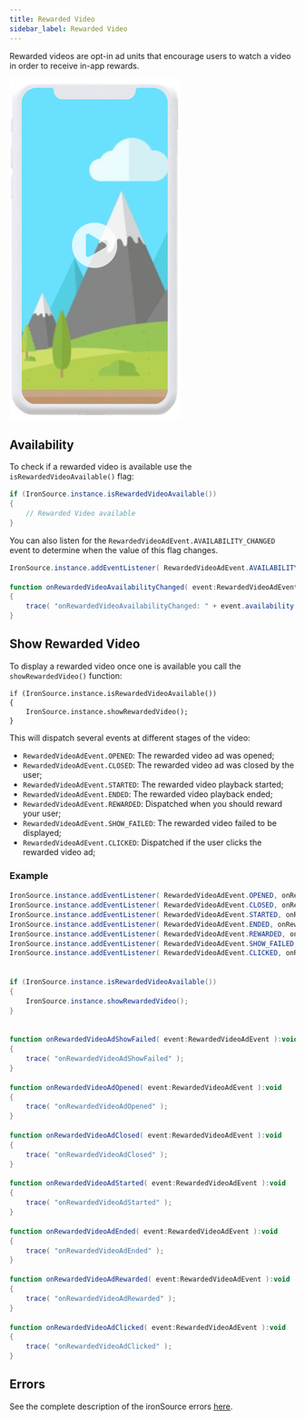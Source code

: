 ```yaml
---
title: Rewarded Video
sidebar_label: Rewarded Video
---
```


Rewarded videos are opt-in ad units that encourage users to watch a video in order to receive in-app rewards. 

![](images/rewarded-video.png)


## Availability 

To check if a rewarded video is available use the `isRewardedVideoAvailable()` flag:


```actionscript
if (IronSource.instance.isRewardedVideoAvailable())
{
    // Rewarded Video available    
}
```

You can also listen for the `RewardedVideoAdEvent.AVAILABILITY_CHANGED` event to determine when the value of this flag changes.


```actionscript
IronSource.instance.addEventListener( RewardedVideoAdEvent.AVAILABILITY_CHANGED, onRewardedVideoAvailabilityChanged );

function onRewardedVideoAvailabilityChanged( event:RewardedVideoAdEvent ):void
{
    trace( "onRewardedVideoAvailabilityChanged: " + event.availability );
}
```



## Show Rewarded Video

To display a rewarded video once one is available you call the `showRewardedVideo()` function:

```
if (IronSource.instance.isRewardedVideoAvailable())
{
    IronSource.instance.showRewardedVideo();
}
```

This will dispatch several events at different stages of the video:

- `RewardedVideoAdEvent.OPENED`: The rewarded video ad was opened;
- `RewardedVideoAdEvent.CLOSED`: The rewarded video ad was closed by the user;
- `RewardedVideoAdEvent.STARTED`: The rewarded video playback started;
- `RewardedVideoAdEvent.ENDED`: The rewarded video playback ended;
- `RewardedVideoAdEvent.REWARDED`: Dispatched when you should reward your user;
- `RewardedVideoAdEvent.SHOW_FAILED`: The rewarded video failed to be displayed;
- `RewardedVideoAdEvent.CLICKED`: Dispatched if the user clicks the rewarded video ad;




### Example


```actionscript
IronSource.instance.addEventListener( RewardedVideoAdEvent.OPENED, onRewardedVideoAdOpened );
IronSource.instance.addEventListener( RewardedVideoAdEvent.CLOSED, onRewardedVideoAdClosed );
IronSource.instance.addEventListener( RewardedVideoAdEvent.STARTED, onRewardedVideoAdStarted );
IronSource.instance.addEventListener( RewardedVideoAdEvent.ENDED, onRewardedVideoAdEnded );
IronSource.instance.addEventListener( RewardedVideoAdEvent.REWARDED, onRewardedVideoAdRewarded );
IronSource.instance.addEventListener( RewardedVideoAdEvent.SHOW_FAILED, onRewardedVideoAdShowFailed );
IronSource.instance.addEventListener( RewardedVideoAdEvent.CLICKED, onRewardedVideoAdClicked );


if (IronSource.instance.isRewardedVideoAvailable())
{
    IronSource.instance.showRewardedVideo();
}


function onRewardedVideoAdShowFailed( event:RewardedVideoAdEvent ):void
{
    trace( "onRewardedVideoAdShowFailed" );
}

function onRewardedVideoAdOpened( event:RewardedVideoAdEvent ):void
{
    trace( "onRewardedVideoAdOpened" );
}

function onRewardedVideoAdClosed( event:RewardedVideoAdEvent ):void
{
    trace( "onRewardedVideoAdClosed" );
}

function onRewardedVideoAdStarted( event:RewardedVideoAdEvent ):void
{
    trace( "onRewardedVideoAdStarted" );
}

function onRewardedVideoAdEnded( event:RewardedVideoAdEvent ):void
{
    trace( "onRewardedVideoAdEnded" );
}

function onRewardedVideoAdRewarded( event:RewardedVideoAdEvent ):void
{
    trace( "onRewardedVideoAdRewarded" );
}

function onRewardedVideoAdClicked( event:RewardedVideoAdEvent ):void
{
    trace( "onRewardedVideoAdClicked" );
}
```


## Errors

See the complete description of the ironSource errors [here](errors.md).
